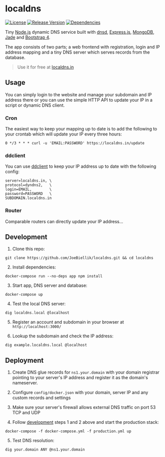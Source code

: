 # localdns
[![License](https://img.shields.io/github/license/JoeBiellik/localdns.svg)](LICENSE.md)
[![Release Version](https://img.shields.io/github/release/JoeBiellik/localdns.svg)](https://github.com/JoeBiellik/localdns/releases)
[![Dependencies](https://img.shields.io/david/JoeBiellik/localdns.svg)](https://david-dm.org/JoeBiellik/localdns)

Tiny [Node.js](https://nodejs.org/) dynamic DNS service built with [dnsd](https://www.npmjs.com/package/dnsd), [Express.js](http://expressjs.com/), [MongoDB](https://www.mongodb.org/), [Jade](http://jade-lang.com/) and [Bootstrap 4](http://v4-alpha.getbootstrap.com/).

The app consists of two parts; a web frontend with registration, login and IP address mapping and a tiny DNS server which serves records from the database.

> Use it for free at [localdns.in](http://localdns.in/)

## Usage
You can simply login to the website and manage your subdomain and IP address there or you can use the simple HTTP API to update your IP in a script or dynamic DNS client.

### Cron
The easiest way to keep your mapping up to date is to add the following to your crontab which will update your IP every three hours:
```
0 */3 * * * curl -u 'EMAIL:PASSWORD' https://localdns.in/update
```

### ddclient
You can use [ddclient](https://github.com/wimpunk/ddclient) to keep your IP address up to date with the following config:
```
server=localdns.in, \
protocol=dyndns2,   \
login=EMAIL,        \
password=PASSWORD   \
SUBDOMAIN.localdns.in
```

### Router
Comparable routers can directly update your IP address...

## Development
1. Clone this repo:
  ```
  git clone https://github.com/JoeBiellik/localdns.git && cd localdns
  ```

2. Install dependencies:
  ```
  docker-compose run --no-deps app npm install
  ```

3. Start app, DNS server and database:
  ```
  docker-compose up
  ```

4. Test the local DNS server:
  ```
  dig localdns.local @localhost
  ```

5. Register an account and subdomain in your browser at `http://localhost:3000/`

6. Lookup the subdomain and check the IP address:
  ```
  dig example.localdns.local @localhost
  ```

## Deployment
1. Create DNS glue records for `ns1.your.domain` with your domain registrar pointing to your server's IP address and register it as the domain's nameserver.

2. Configure `config/docker.json` with your domain, server IP and any custom records and settings

3. Make sure your server's firewall allows external DNS traffic on port 53 TCP and UDP

4. Follow [development](#development) steps 1 and 2 above and start the production stack:
  ```
  docker-compose -f docker-compose.yml -f production.yml up
  ```

5. Test DNS resolution:
  ```
  dig your.domain ANY @ns1.your.domain
  ```
